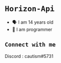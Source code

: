 # ```Horizon-Api```

<p align='center'>
    </p>


- 🗣️ I am 14 years old 
- 🔭 I am programmer

## ```Connect with me```
Discord : cautism#5731 
